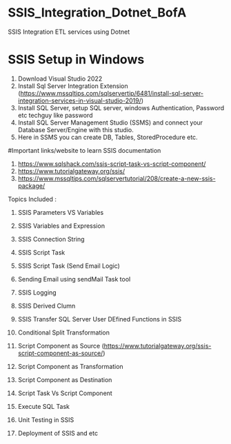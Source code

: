 # SSIS_Integration_Dotnet_BofA
SSIS Integration ETL services using Dotnet

# SSIS Setup in Windows
1. Download Visual Studio 2022
2. Install Sql Server Integration Extension (https://www.mssqltips.com/sqlservertip/6481/install-sql-server-integration-services-in-visual-studio-2019/)
3. Install SQL Server, setup SQL server, windows Authentication, Password etc techguy like password
4. Install SQL Server Management Studio (SSMS) and connect your Database Server/Engine with this studio.
5. Here in SSMS you can create DB, Tables, StoredProcedure etc.

#Important links/website to learn SSIS documentation
1. https://www.sqlshack.com/ssis-script-task-vs-script-component/
2. https://www.tutorialgateway.org/ssis/
3. https://www.mssqltips.com/sqlservertutorial/208/create-a-new-ssis-package/

Topics Included : 
1. SSIS Parameters VS Variables
2. SSIS Variables and Expression
3. SSIS Connection String
4. SSIS Script Task
5. SSIS Script Task (Send Email Logic)
6. Sending Email using sendMail Task tool
7. SSIS Logging
8. SSIS Derived Clumn
9. SSIS Transfer SQL Server User DEfined Functions in SSIS
10. Conditional Split Transformation
11. Script Component as Source (https://www.tutorialgateway.org/ssis-script-component-as-source/)
12. Script Component as Transformation
13. Script Component as Destination
14. Script Task Vs Script Component
15. Execute SQL Task
16. Unit Testing in SSIS

17. Deployment of SSIS and etc
